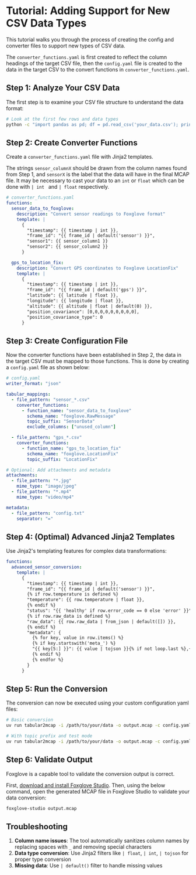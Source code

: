 # Tutorial: Adding Support for New CSV Data Types

This tutorial walks you through the process of creating the config and converter files to support new types of CSV data.

The `converter_functions.yaml` is first created to reflect the column headings of the target CSV file, then the `config.yaml` file is created to the data in the target CSV to the convert functions in `converter_functions.yaml`.



## Step 1: Analyze Your CSV Data

The first step is to examine your CSV file structure to understand the data format:

```bash
# Look at the first few rows and data types
python -c "import pandas as pd; df = pd.read_csv('your_data.csv'); print(df.dtypes); print(df.head())"
```

## Step 2: Create Converter Functions

Create a `converter_functions.yaml` file with Jinja2 templates.

The strings `sensor_columnX` should be drawn from the column names found from Step 1, and `sensorX` is the label that the data will have in the final MCAP file.
It may be necessary to cast your data to an `int` or `float` which can be done with `| int ` and `| float` respectively.

```yaml
# converter_functions.yaml
functions:
  sensor_data_to_foxglove:
    description: "Convert sensor readings to Foxglove format"
    template: |
      {
        "timestamp": {{ timestamp | int }},
        "frame_id": "{{ frame_id | default('sensor') }}",
        "sensor1": {{ sensor_column1 }}
        "sensor2": {{ sensor_column2 }}
      }

  gps_to_location_fix:
    description: "Convert GPS coordinates to Foxglove LocationFix"
    template: |
      {
        "timestamp": {{ timestamp | int }},
        "frame_id": "{{ frame_id | default('gps') }}",
        "latitude": {{ latitude | float }},
        "longitude": {{ longitude | float }},
        "altitude": {{ altitude | float | default(0) }},
        "position_covariance": [0,0,0,0,0,0,0,0,0],
        "position_covariance_type": 0
      }
```

## Step 3: Create Configuration File

Now the converter functions have been established in Step 2, the data in the target CSV must be mapped to those functions.
This is done by creating a `config.yaml` file as shown below:

```yaml
# config.yaml
writer_format: "json"

tabular_mappings:
  - file_pattern: "sensor_*.csv"
    converter_functions:
      - function_name: "sensor_data_to_foxglove"
        schema_name: "foxglove.RawMessage"
        topic_suffix: "SensorData"
        exclude_columns: ["unused_column"]

  - file_pattern: "gps_*.csv"
    converter_functions:
      - function_name: "gps_to_location_fix"
        schema_name: "foxglove.LocationFix"
        topic_suffix: "LocationFix"

# Optional: Add attachments and metadata
attachments:
  - file_pattern: "*.jpg"
    mime_type: "image/jpeg"
  - file_pattern: "*.mp4"
    mime_type: "video/mp4"

metadata:
  - file_pattern: "config.txt"
    separator: "="
```

## Step 4: (Optimal) Advanced Jinja2 Templates

Use Jinja2's templating features for complex data transformations:

```yaml
functions:
  advanced_sensor_conversion:
    template: |
      {
        "timestamp": {{ timestamp | int }},
        "frame_id": "{{ frame_id | default('sensor') }}",
        {% if row.temperature is defined %}
        "temperature": {{ row.temperature | float }},
        {% endif %}
        "status": "{{ 'healthy' if row.error_code == 0 else 'error' }}",
        {% if row.raw_data is defined %}
        "raw_data": {{ row.raw_data | from_json | default([]) }},
        {% endif %}
        "metadata": {
          {% for key, value in row.items() %}
          {% if key.startswith('meta_') %}
          "{{ key[5:] }}": {{ value | tojson }}{% if not loop.last %},{% endif %}
          {% endif %}
          {% endfor %}
        }
      }
```

## Step 5: Run the Conversion
The conversion can now be executed using your custom configuration yaml files:

```bash
# Basic conversion
uv run tabular2mcap -i /path/to/your/data -o output.mcap -c config.yaml -f converter_functions.yaml

# With topic prefix and test mode
uv run tabular2mcap -i /path/to/your/data -o output.mcap -c config.yaml -f converter_functions.yaml -t "my_robot/" --test-mode
```

## Step 6: Validate Output

Foxglove is a capable tool to validate the conversion output is correct.

First, [download and install Foxglove Studio](https://foxglove.dev/download).
Then, using the below command, open the generated MCAP file in Foxglove Studio to validate your data conversion:

```bash
foxglove-studio output.mcap
```

## Troubleshooting

1. **Column name issues**: The tool automatically sanitizes column names by replacing spaces with `_` and removing special characters
2. **Data type conversion**: Use Jinja2 filters like `| float`, `| int`, `| tojson` for proper type conversion
3. **Missing data**: Use `| default()` filter to handle missing values
